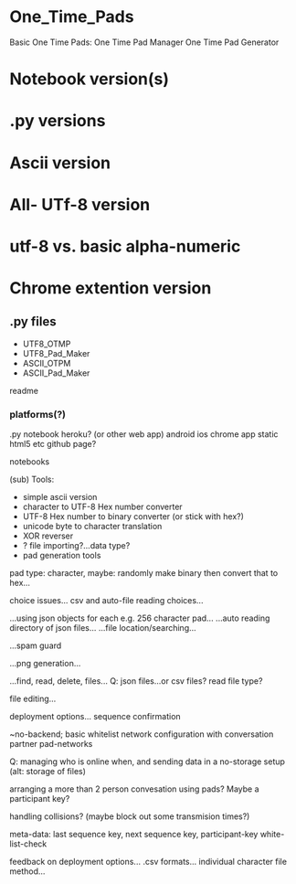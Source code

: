 # One_Time_Pads

Basic One Time Pads: 
One Time Pad Manager
One Time Pad Generator


# Notebook version(s)
# .py versions
# Ascii version
# All- UTf-8 version
# utf-8 vs. basic alpha-numeric

# Chrome extention version

## .py files 
- UTF8_OTMP
- UTF8_Pad_Maker
- ASCII_OTPM
- ASCII_Pad_Maker

readme

### platforms(?)
.py
notebook
heroku? (or other web app)
android
ios
chrome app
static html5 etc github page?


notebooks

(sub) Tools:
- simple ascii version
- character to UTF-8 Hex number converter
- UTF-8 Hex number to binary converter (or stick with hex?)
- unicode byte to character translation
- XOR reverser
- ? file importing?...data type?
- pad generation tools

pad type: character, 
maybe: randomly make binary then convert that to hex...

choice issues...
csv and auto-file reading choices...

...using json objects for each e.g. 256 character pad...
...auto reading directory of json files...
...file location/searching...

...spam guard

...png generation...

...find, read, delete, files...
Q: json files...or csv files?
read file type?

file editing...


deployment options...
sequence confirmation

~no-backend; basic whitelist network configuration with conversation partner
pad-networks

Q: managing who is online when, and sending data in a no-storage setup
(alt: storage of files) 

arranging a more than 2 person convesation using pads?
Maybe a participant key?

handling collisions? (maybe block out some transmision times?)

meta-data:
last sequence key, next sequence key, participant-key white-list-check


feedback on deployment options...
.csv formats...
individual character file method...
